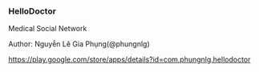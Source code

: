 ### HelloDoctor
Medical Social Network

Author: Nguyễn Lê Gia Phụng(@phungnlg)

https://play.google.com/store/apps/details?id=com.phungnlg.hellodoctor

